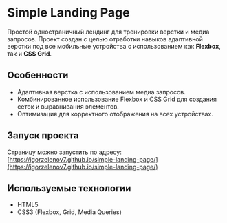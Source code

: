 # Simple Landing Page

Простой одностраничный лендинг для тренировки верстки и медиа запросов. Проект создан с целью отработки навыков адаптивной верстки под все мобильные устройства с использованием как **Flexbox**, так и **CSS Grid**.

## Особенности
- Адаптивная верстка с использованием медиа запросов.
- Комбинированное использование Flexbox и CSS Grid для создания сеток и выравнивания элементов.
- Оптимизация для корректного отображения на всех устройствах.

## Запуск проекта
Страницу можно запустить по адресу: [https://igorzelenov7.github.io/simple-landing-page/](https://igorzelenov7.github.io/simple-landing-page/)

## Используемые технологии
- HTML5
- CSS3 (Flexbox, Grid, Media Queries)
